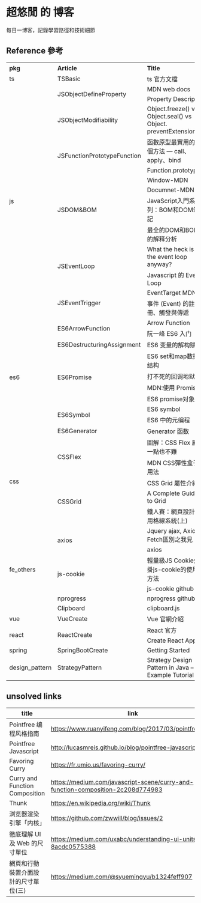 # 超悠閒 的 博客

每日一博客，記錄學習路徑和技術細節

## Reference 參考

<table>
    <th align="left">pkg</th>
    <th align="left">Article</th>
    <th align="left">Title</th>
    <th align="left">url</th>
    <tr>
        <td>ts</td>
        <td>TSBasic</td>
        <td>ts 官方文檔</td>
        <td><a href="https://www.typescriptlang.org/docs/home.html">https://www.typescriptlang.org/docs/home.html</a></td>
    </tr>
    <tr>
        <td rowspan="13">js</td>
        <td rowspan="2">JSObjectDefineProperty</td>
        <td>MDN web docs</td>
        <td><a href="https://developer.mozilla.org/zh-TW/docs/Web/JavaScript/Reference/Global_Objects/Object/defineProperty">https://developer.mozilla.org/zh-TW/docs/Web/JavaScript/Reference/Global_Objects/Object/defineProperty</a></td>
    </tr>
    </tr>
        <td>Property Descriptor</td>
        <td><a href="https://www.jianshu.com/p/f0d9a0ca98f4">https://www.jianshu.com/p/f0d9a0ca98f4</a></td>
    </tr>
    <tr>
        <td>JSObjectModifiability</td>
        <td>Object.freeze() vs Object.seal() vs Object. preventExtensions()</td>
        <td><a href="https://medium.com/@nlfernando11/object-freeze-vs-object-seal-vs-object-preventextensions-251ee99d0c47">https://medium.com/@nlfernando11/object-freeze-vs-object-seal-vs-object-preventextensions-251ee99d0c47</a></td>
    </tr>
    <tr>
        <td rowspan="2">JSFunctionPrototypeFunction</td>
        <td>函數原型最實用的 3 個方法 — call、apply、bind</td>
        <td><a href="https://medium.com/@realdennis/javascript-%E8%81%8A%E8%81%8Acall-apply-bind%E7%9A%84%E5%B7%AE%E7%95%B0%E8%88%87%E7%9B%B8%E4%BC%BC%E4%B9%8B%E8%99%95-2f82a4b4dd66">https://medium.com/@realdennis/javascript-%E8%81%8A%E8%81%8Acall-apply-bind%E7%9A%84%E5%B7%AE%E7%95%B0%E8%88%87%E7%9B%B8%E4%BC%BC%E4%B9%8B%E8%99%95-2f82a4b4dd66</a></td>
    </tr>
    <tr>
        <td>Function.prototype</td>
        <td><a href="https://developer.mozilla.org/zh-TW/docs/Web/JavaScript/Reference/Global_Objects/Function/prototype">https://developer.mozilla.org/zh-TW/docs/Web/JavaScript/Reference/Global_Objects/Function/prototype</a></td>
    </tr>
    <tr>
        <td rowspan="4">JSDOM&BOM</td>
        <td>Window-MDN</td>
        <td><a href="https://developer.mozilla.org/zh-TW/docs/Web/API/Window">https://developer.mozilla.org/zh-TW/docs/Web/API/Window</a></td>
    </tr>
    <tr>
        <td>Documnet-MDN</td>
        <td><a href="https://developer.mozilla.org/zh-TW/docs/Web/API/Document">https://developer.mozilla.org/zh-TW/docs/Web/API/Document</a></td>
    </tr>
    <tr>
        <td>JavaScript入門系列：BOM和DOM筆記</td>
        <td><a href="https://www.happycoding.today/posts/43">https://www.happycoding.today/posts/43</a></td>
    </tr>
    <tr>
        <td>最全的DOM和BOM的解释分析</td>
        <td><a href="https://juejin.im/post/5d7677b06fb9a06afd662d20">https://juejin.im/post/5d7677b06fb9a06afd662d20</a></td>
    </tr>
    <tr>
        <td rowspan="2">JSEventLoop</td>
        <td>What the heck is the event loop anyway?</td>
        <td><a href="https://www.youtube.com/watch?v=8aGhZQkoFbQ&index=42&list=WL&t=32s">https://www.youtube.com/watch?v=8aGhZQkoFbQ&index=42&list=WL&t=32s</a></td>
    </tr>
    <tr>
        <td>Javascript 的 Event Loop</td>
        <td><a href="https://medium.com/hobo-engineer/ricky%E7%AD%86%E8%A8%98-javascript-%E7%9A%84-event-loop-c17a0a49d6e4">https://medium.com/hobo-engineer/ricky%E7%AD%86%E8%A8%98-javascript-%E7%9A%84-event-loop-c17a0a49d6e4</a></td>
    </tr>
    <tr>
        <td rowspan="2">JSEventTrigger</td>
        <td>EventTarget MDN</td>
        <td><a href="https://developer.mozilla.org/zh-TW/docs/Web/API/EventTarget">https://developer.mozilla.org/zh-TW/docs/Web/API/EventTarget</a></td>
    </tr>
    <tr>
        <td>事件 (Event) 的註冊、觸發與傳遞</td>
        <td><a href="https://medium.com/@realdennis/javascript-%E4%BA%8B%E4%BB%B6-event-da8104c5c98c">https://medium.com/@realdennis/javascript-%E4%BA%8B%E4%BB%B6-event-da8104c5c98c</a></td>
    </tr>
    <tr>
        <td rowspan="10">es6</td>
        <td rowspan="2">ES6ArrowFunction</td>
        <td>Arrow Function</td>
        <td><a href="https://pjchender.blogspot.com/2017/01/es6-arrow-function.html">https://pjchender.blogspot.com/2017/01/es6-arrow-function.html</a></td>
    </tr>
    <tr>
        <td>阮一峰 ES6 入门</td>
        <td><a href="https://es6.ruanyifeng.com/#docs/function">https://es6.ruanyifeng.com/#docs/function</a></td>
    </tr>
    <tr>
        <td>ES6DestructuringAssignment</td>
        <td>ES6 变量的解构赋值</td>
        <td><a href="http://caibaojian.com/es6/destructuring.html">http://caibaojian.com/es6/destructuring.html</a></td>
    </tr>
    <tr>
        <td rowspan="4">ES6Promise</td>
        <td>ES6 set和map数据结构</td>
        <td><a href="http://caibaojian.com/es6/set-map.html">http://caibaojian.com/es6/set-map.html</a></td>
    </tr>
    <tr>
        <td>打不死的回调地狱？</td>
        <td><a href="https://zhuanlan.zhihu.com/p/39580112">https://zhuanlan.zhihu.com/p/39580112</a></td>
    </tr>
    <tr>
        <td>MDN:使用 Promise</td>
        <td><a href="https://developer.mozilla.org/zh-TW/docs/Web/JavaScript/Guide/Using_promises">https://developer.mozilla.org/zh-TW/docs/Web/JavaScript/Guide/Using_promises</a></td>
    </tr>
    <tr>
        <td>ES6 promise对象</td>
        <td><a href="http://caibaojian.com/es6/promise.html">http://caibaojian.com/es6/promise.html</a></td>
    </tr>
    <tr>
        <td rowspan="2">ES6Symbol</td>
        <td>ES6 symbol</td>
        <td><a href="http://caibaojian.com/es6/symbol.html">http://caibaojian.com/es6/symbol.html</a></td>
    </tr>
    <tr>
        <td>ES6 中的元编程</td>
        <td><a href="https://juejin.im/post/5a0e65c1f265da430702d6b9">https://juejin.im/post/5a0e65c1f265da430702d6b9</a></td>
    </tr>
    <tr>
        <td>ES6Generator</td>
        <td>Generator 函数</td>
        <td><a href="http://caibaojian.com/es6/generator.html">http://caibaojian.com/es6/generator.html</a></td>
    </tr>
    <tr>
        <td rowspan="5">css</td>
        <td rowspan="2">CSSFlex</td>
        <td>圖解：CSS Flex 屬性一點也不難</td>
        <td><a href="https://wcc723.github.io/css/2017/07/21/css-flex/">https://wcc723.github.io/css/2017/07/21/css-flex/</a></td>
    </tr>
    </tr>
        <td>MDN CSS彈性盒子用法</td>
        <td><a href="https://developer.mozilla.org/zh-TW/docs/Web/CSS/CSS_Flexible_Box_Layout/Using_CSS_flexible_boxes">https://developer.mozilla.org/zh-TW/docs/Web/CSS/CSS_Flexible_Box_Layout/Using_CSS_flexible_boxes</a></td>
    </tr>
    <tr>
        <td rowspan="3">CSSGrid</td>
        <td>CSS Grid 屬性介紹</td>
        <td><a href="https://wcc723.github.io/css/2017/03/22/css-grid-layout/">https://wcc723.github.io/css/2017/03/22/css-grid-layout/</a></td>
    </tr>
    <tr>
        <td>A Complete Guide to Grid</td>
        <td><a href="https://css-tricks.com/snippets/css/complete-guide-grid/">https://css-tricks.com/snippets/css/complete-guide-grid/</a></td>
    </tr>
    <tr>
        <td>鐵人賽：網頁設計常用格線系統(上)</td>
        <td><a href="https://wcc723.github.io/design/2018/10/18/grid-system/">https://wcc723.github.io/design/2018/10/18/grid-system/</a></td>
    </tr>
    <tr>
        <td rowspan="6">fe_others</td>
        <td rowspan="2">axios</td>
        <td>Jquery ajax, Axios, Fetch區別之我見</td>
        <td><a href="https://codertw.com/%E7%A8%8B%E5%BC%8F%E8%AA%9E%E8%A8%80/147000/">https://codertw.com/%E7%A8%8B%E5%BC%8F%E8%AA%9E%E8%A8%80/147000/</a></td>
    </tr>
    <tr>
        <td>axios</td>
        <td><a href="http://www.axios-js.com/docs/">http://www.axios-js.com/docs/</a></td>
    </tr>
    <tr>
        <td rowspan="2">js-cookie</td>
        <td>輕量級JS Cookie外掛js-cookie的使用方法</td>
        <td><a href="https://codertw.com/%E5%89%8D%E7%AB%AF%E9%96%8B%E7%99%BC/204962/">https://codertw.com/%E5%89%8D%E7%AB%AF%E9%96%8B%E7%99%BC/204962/</a></td>
    </tr>
    <tr>
        <td>js-cookie github</td>
        <td><a href="https://github.com/js-cookie/js-cookie">https://github.com/js-cookie/js-cookie</a></td>
    </tr>
    <tr>
        <td>nprogress</td>
        <td>nprogress github</td>
        <td><a href="https://github.com/rstacruz/nprogress">https://github.com/rstacruz/nprogress</a></td>
    </tr>
    <tr>
        <td>Clipboard</td>
        <td>clipboard.js</td>
        <td><a href="https://clipboardjs.com/">https://clipboardjs.com/</a></td>
    </tr>
    <tr>
        <td>vue</td>
        <td>VueCreate</td>
        <td>Vue 官網介紹</td>
        <td><a href="https://cn.vuejs.org/v2/guide/">https://cn.vuejs.org/v2/guide/</a></td>
    </tr>
    <tr>
        <td rowspan="2">react</td>
        <td rowspan="2">ReactCreate</td>
        <td>React 官方</td>
        <td><a href="https://zh-hans.reactjs.org/">https://zh-hans.reactjs.org/</a></td>
    </tr>
    <tr>
        <td>Create React App</td>
        <td><a href=https://create-react-app.dev/docs/getting-started"">https://create-react-app.dev/docs/getting-started</a></td>
    </tr>
    <tr>
        <td>spring</td>
        <td>SpringBootCreate</td>
        <td>Getting Started</td>
        <td><a href="https://spring.io/guides/gs/spring-boot/">https://spring.io/guides/gs/spring-boot/</a></td>
    </tr>
    <tr>
        <td>design_pattern</td>
        <td>StrategyPattern</td>
        <td>Strategy Design Pattern in Java – Example Tutorial</td>
        <td><a href="https://www.journaldev.com/1754/strategy-design-pattern-in-java-example-tutorial">https://www.journaldev.com/1754/strategy-design-pattern-in-java-example-tutorial</a></td>
    </tr>
</table>

## unsolved links

| title                                | link                                                                            |
| ------------------------------------ | ------------------------------------------------------------------------------- |
| Pointfree 编程风格指南               | https://www.ruanyifeng.com/blog/2017/03/pointfree.html                          |
| Pointfree Javascript                 | http://lucasmreis.github.io/blog/pointfree-javascript/                          |
| Favoring Curry                       | https://fr.umio.us/favoring-curry/                                              |
| Curry and Function Composition       | https://medium.com/javascript-scene/curry-and-function-composition-2c208d774983 |
| Thunk                                | https://en.wikipedia.org/wiki/Thunk                                             |
| 浏览器渲染引擎「内核」               | https://github.com/zwwill/blog/issues/2                                         |
| 徹底理解 UI 及 Web 的尺寸單位        | https://medium.com/uxabc/understanding-ui-units-8acdc0575388                    |
| 網頁和行動裝置介面設計的尺寸單位(三) | https://medium.com/@syuemingyu/b1324feff907                                     |
